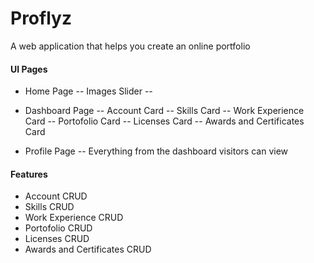 # Proflyz
A web application that helps you create an online portfolio

#### UI Pages
- Home Page
-- Images Slider
-- 

- Dashboard Page
-- Account Card
-- Skills Card
-- Work Experience Card
-- Portofolio Card
-- Licenses Card
-- Awards and Certificates Card

- Profile Page
-- Everything from the dashboard visitors can view

#### Features
- Account CRUD
- Skills CRUD
- Work Experience CRUD
- Portofolio CRUD
- Licenses CRUD
- Awards and Certificates CRUD
